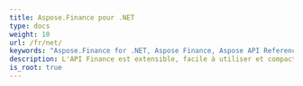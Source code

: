 ```yaml
---
title: Aspose.Finance pour .NET
type: docs
weight: 10
url: /fr/net/
keywords: "Aspose.Finance for .NET, Aspose Finance, Aspose API Reference."
description: L'API Finance est extensible, facile à utiliser et compacte et fournit toutes les fonctionnalités courantes afin que les développeurs écrivent moins de code pour effectuer des opérations courantes.
is_root: true
---
```

